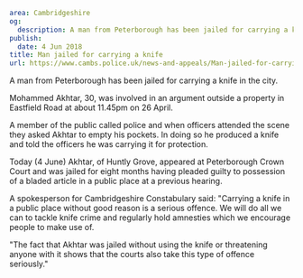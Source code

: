 ```yaml
area: Cambridgeshire
og:
  description: A man from Peterborough has been jailed for carrying a knife in the city.
publish:
  date: 4 Jun 2018
title: Man jailed for carrying a knife
url: https://www.cambs.police.uk/news-and-appeals/Man-jailed-for-carrying-knife
```

A man from Peterborough has been jailed for carrying a knife in the city.

Mohammed Akhtar, 30, was involved in an argument outside a property in Eastfield Road at about 11.45pm on 26 April.

A member of the public called police and when officers attended the scene they asked Akhtar to empty his pockets. In doing so he produced a knife and told the officers he was carrying it for protection.

Today (4 June) Akhtar, of Huntly Grove, appeared at Peterborough Crown Court and was jailed for eight months having pleaded guilty to possession of a bladed article in a public place at a previous hearing.

A spokesperson for Cambridgeshire Constabulary said: "Carrying a knife in a public place without good reason is a serious offence. We will do all we can to tackle knife crime and regularly hold amnesties which we encourage people to make use of.

"The fact that Akhtar was jailed without using the knife or threatening anyone with it shows that the courts also take this type of offence seriously."
